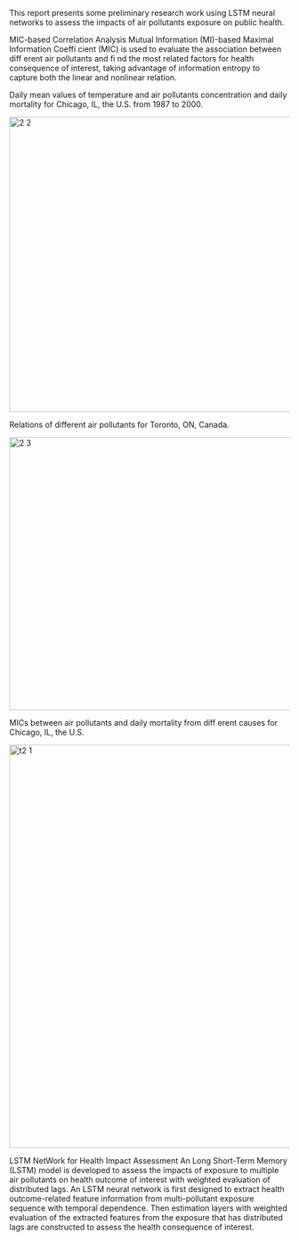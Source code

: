 This report presents some preliminary research work using LSTM neural networks to assess the impacts of air pollutants exposure on public health.

MIC-based Correlation Analysis
Mutual Information (MI)-based Maximal Information Coeffi cient (MIC) is used to evaluate the association between diff erent air pollutants and fi nd the most related factors for health consequence of interest, taking advantage of information entropy to capture both the linear and nonlinear relation.

 Daily mean values of temperature and air pollutants concentration and daily mortality for Chicago, IL, the U.S. from 1987 to 2000.

<img width="574" height="530" alt="2 2" src="https://github.com/user-attachments/assets/fdd78ca5-32fd-4222-ab5e-cde8ba0a040b" />

 Relations of different air pollutants for Toronto, ON, Canada.
 
<img width="571" height="490" alt="2 3" src="https://github.com/user-attachments/assets/326ceef5-f501-43fd-a965-d03d0b7268ad" />

 MICs between air pollutants and daily mortality from diff erent causes for Chicago, IL, the U.S. 
 
<img width="532" height="724" alt="t2 1" src="https://github.com/user-attachments/assets/fe74bfaf-c95d-4373-ab3f-ee049ae81236" />

LSTM NetWork for Health Impact Assessment
An Long Short-Term Memory (LSTM) model is developed to assess the impacts of exposure to multiple air pollutants on health outcome of interest with weighted evaluation of distributed lags. An LSTM neural network is first designed to extract health outcome-related feature information from multi-pollutant exposure sequence with temporal dependence. Then estimation layers with weighted evaluation of the extracted features from the exposure that has distributed lags are constructed to assess the health consequence of interest.

